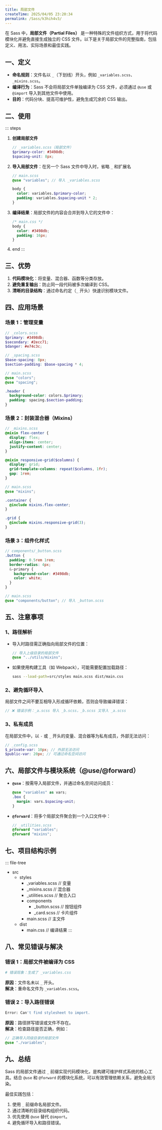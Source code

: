 ```yaml
---
title: 局部文件
createTime: 2025/04/05 23:20:34
permalink: /Sass/k3hih4v3/
---
```


在 Sass 中，**局部文件（Partial Files）** 是一种特殊的文件组织方式，用于将代码模块化并避免直接生成独立的 CSS 文件。以下是关于局部文件的完整指南，包括定义、用法、实际场景和最佳实践。

## **一、定义**

- **命名规则**：文件名以 `_`（下划线）开头，例如 `_variables.scss`、`_mixins.scss`。
- **编译行为**：Sass 不会将局部文件单独编译为 CSS 文件，必须通过 `@use` 或 `@import` 导入到其他文件中使用。
- **目的**：代码分块、提高可维护性，避免生成冗余的 CSS 输出。

## **二、使用**

::: steps

1.  **创建局部文件**
    ```scss
    // _variables.scss（局部文件）
    $primary-color: #3498db;
    $spacing-unit: 8px;
    ```
2.  **导入局部文件**：在另一个 Sass 文件中导入时，省略 `_` 和扩展名

    ```scss
    // main.scss
    @use "variables"; // 导入 _variables.scss

    body {
      color: variables.$primary-color;
      padding: variables.$spacing-unit * 2;
    }
    ```

3.  **编译结果**：局部文件的内容会合并到导入它的文件中：

    ```css
    /* main.css */
    body {
      color: #3498db;
      padding: 16px;
    }
    ```
4. end
:::

## **三、优势**

1. **代码模块化**：将变量、混合器、函数等分类存放。
2. **避免重复输出**：防止同一段代码被多次编译到 CSS。
3. **清晰的目录结构**：通过命名约定（`_` 开头）快速识别模块文件。

## **四、应用场景**

### 场景 1：管理变量

```scss
// _colors.scss
$primary: #3498db;
$secondary: #2ecc71;
$danger: #e74c3c;

// _spacing.scss
$base-spacing: 8px;
$section-padding: $base-spacing * 4;

// main.scss
@use "colors";
@use "spacing";

.header {
  background-color: colors.$primary;
  padding: spacing.$section-padding;
}
```

### 场景 2：封装混合器（Mixins）

```scss
// _mixins.scss
@mixin flex-center {
  display: flex;
  align-items: center;
  justify-content: center;
}

@mixin responsive-grid($columns) {
  display: grid;
  grid-template-columns: repeat($columns, 1fr);
  gap: 1rem;
}

// main.scss
@use "mixins";

.container {
  @include mixins.flex-center;
}

.grid {
  @include mixins.responsive-grid(3);
}
```

### 场景 3：组件化样式

```scss
// components/_button.scss
.button {
  padding: 0.5rem 1rem;
  border-radius: 4px;
  &-primary {
    background-color: #3498db;
    color: white;
  }
}

// main.scss
@use "components/button"; // 导入 _button.scss
```

## **五、注意事项**

### **1、路径解析**

- 导入时路径需正确指向局部文件的位置：
  ```scss
  // 导入上级目录的局部文件
  @use "../utils/mixins";
  ```
- 如果使用构建工具（如 Webpack），可能需要配置加载路径：
  ```bash
  sass --load-path=src/styles main.scss dist/main.css
  ```

### **2、避免循环导入**

局部文件之间不要互相导入形成循环依赖，否则会导致编译错误：

```scss
// ❌ 错误示例：_a.scss 导入 _b.scss，_b.scss 又导入 _a.scss
```

### **3、私有成员**

在局部文件中，以 `-` 或 `_` 开头的变量、混合器等为私有成员，外部无法访问：

```scss
// _config.scss
$_private-var: 10px; // 外部无法访问
$public-var: 20px; // 可通过命名空间访问
```

## **六、局部文件与模块系统（@use/@forward）**

- **`@use`**：按需导入局部文件，并通过命名空间访问成员：
  ```scss
  @use "variables" as vars;
  .box {
    margin: vars.$spacing-unit;
  }
  ```
- **`@forward`**：将多个局部文件聚合到一个入口文件中：
  ```scss
  // _utilities.scss
  @forward "variables";
  @forward "mixins";
  ```

## **七、项目结构示例**
::: file-tree
- src
  - styles
    - _variables.scss     // 变量
    - _mixins.scss        // 混合器
    - _utilities.scss     // 聚合入口
    - components
      - _button.scss      // 按钮组件
      - _card.scss        // 卡片组件
    - main.scss            // 主文件
  - dist
    - main.css             // 编译结果
:::

## **八、常见错误与解决**

### **错误 1：局部文件被编译为 CSS**

```bash
# 错误现象：生成了 _variables.css
```

**原因**：文件名未以 `_` 开头。  
**解决**：重命名文件为 `_variables.scss`。

### **错误 2：导入路径错误**

```bash
Error: Can't find stylesheet to import.
```

**原因**：路径拼写错误或文件不存在。  
**解决**：检查路径是否正确，例如：

```scss
// 正确导入同级目录的局部文件
@use "./variables";
```

## **九、总结**

Sass 的局部文件通过 `_` 前缀实现代码模块化，是构建可维护样式系统的核心工具。结合 `@use` 和 `@forward` 的模块化系统，可以有效管理依赖关系，避免全局污染。

最佳实践包括：

1. 使用 `_` 前缀命名局部文件。
2. 通过清晰的目录结构组织代码。
3. 优先使用 `@use` 替代 `@import`。
4. 避免循环导入和路径错误。
